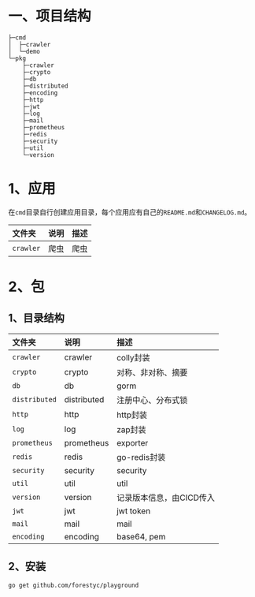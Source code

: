 # 一、项目结构

```
├─cmd
│  ├─crawler
│  └─demo
└─pkg
    ├─crawler
    ├─crypto
    ├─db
    ├─distributed
    ├─encoding
    ├─http
    ├─jwt
    ├─log
    ├─mail
    ├─prometheus
    ├─redis
    ├─security
    ├─util
    └─version
```

# 1、应用

在`cmd`目录自行创建应用目录，每个应用应有自己的`README.md`和`CHANGELOG.md`。

| 文件夹       | 说明 | 描述 |
|:----------|:---|:---|
| `crawler` | 爬虫 | 爬虫 |

# 2、包

## 1、目录结构

| 文件夹           | 说明          | 描述             |
|:--------------|:------------|:---------------|
| `crawler`     | crawler     | colly封装        |
| `crypto`      | crypto      | 对称、非对称、摘要      |
| `db`          | db          | gorm           |
| `distributed` | distributed | 注册中心、分布式锁      |
| `http`        | http        | http封装         |
| `log`         | log         | zap封装          |
| `prometheus`  | prometheus  | exporter       |
| `redis`       | redis       | go-redis封装     |
| `security`    | security    | security       |
| `util`        | util        | util           |
| `version`     | version     | 记录版本信息，由CICD传入 |
| `jwt`         | jwt         | jwt token      |
| `mail`        | mail        | mail           |
| `encoding`    | encoding    | base64, pem    |

## 2、安装

```shell
go get github.com/forestyc/playground
```

